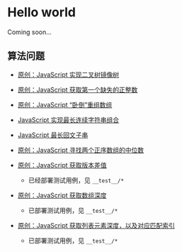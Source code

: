 # Hello world

Coming soon...

## 算法问题

- [原创：JavaScript 实现二叉树镜像树](/blog/mirrorTree)

- [原创：JavaScript 获取第一个缺失的正整数](/blog/get-lost-first-int-num)

- [原创：JavaScript “卧倒”重组数组](/blog/sort-string)

- [JavaScript 实现最长连续字符串组合](/blog/longtest-substring-without-repeating-char)

- [JavaScript 最长回文子串](/blog/longest-palindromic-substring-submissions)

- [原创：JavaScript 寻找两个正序数组的中位数](/blog/median-of-two-sorted-arrays-submission)

- [原创：JavaScript 获取版本差值](/blog/get-version-number)

	- 已经部署测试用例，见 `__test__/*`

- [原创：JavaScript 获取数组深度](/blog/get-array-deep-level)

    - 已部署测试用例，见 `__test__/*`

- [原创：JavaScript 获取列表元素深度，以及对应匹配索引](/blog/get-list-tag-parent-deep-level)

    - 已部署测试用例，见 `__test__/*`